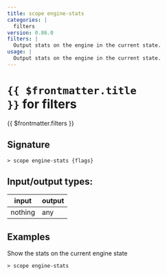 ```yaml
---
title: scope engine-stats
categories: |
  filters
version: 0.86.0
filters: |
  Output stats on the engine in the current state.
usage: |
  Output stats on the engine in the current state.
---
```

<!-- This file is automatically generated. Please edit the command in https://github.com/nushell/nushell instead. -->

# <code>{{ $frontmatter.title }}</code> for filters

<div class='command-title'>{{ $frontmatter.filters }}</div>

## Signature

```> scope engine-stats {flags} ```


## Input/output types:

| input   | output |
| ------- | ------ |
| nothing | any    |

## Examples

Show the stats on the current engine state
```nu
> scope engine-stats

```
